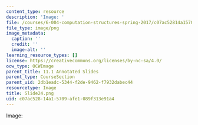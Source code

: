 ```yaml
---
content_type: resource
description: 'Image: '
file: /courses/6-004-computation-structures-spring-2017/c07ac52814a15709afe1089f313e91a4_Slide24.png
file_type: image/png
image_metadata:
  caption: ''
  credit: ''
  image-alt: ''
learning_resource_types: []
license: https://creativecommons.org/licenses/by-nc-sa/4.0/
ocw_type: OCWImage
parent_title: 11.1 Annotated Slides
parent_type: CourseSection
parent_uid: 2db1eadc-5344-f2de-9462-f7932dabec44
resourcetype: Image
title: Slide24.png
uid: c07ac528-14a1-5709-afe1-089f313e91a4
---
```

Image: 